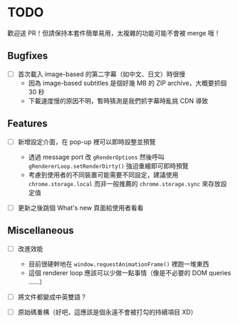 TODO
====
歡迎送 PR！但請保持本套件簡單易用，太複雜的功能可能不會被 merge 哦！



Bugfixes
--------
- [ ] 首次載入 image-based 的第二字幕（如中文、日文）時很慢
    - 因為 image-based subtitles 是個好幾 MB 的 ZIP archive，大概要抓個 30 秒
    - 下載速度慢的原因不明，暫時猜測是我們抓字幕時亂挑 CDN 導致



Features
--------
- [ ] 新增設定介面，在 pop-up 裡可以即時設整並預覽
    - 透過 message port 改 `gRenderOptions` 然後呼叫 `gRendererLoop.setRenderDirty()` 強迫重繪即可即時預覽
    - 考慮到使用者的不同裝置可能需要不同設定，建議使用 `chrome.storage.local` 而非一般推薦的 `chrome.storage.sync` 來存放設定值

- [ ] 更新之後跳個 What's new 頁面給使用者看看



Miscellaneous
-------------
- [ ] 改進效能
    - 目前很硬幹地在 `window.requestAnimationFrame()` 裡跑一堆東西
    - 這個 renderer loop 應該可以少做一點事情（像是不必要的 DOM queries ……）

- [ ] 將文件都變成中英雙語？

- [ ] 原始碼重構（好吧，這應該是個永遠不會被打勾的持續項目 XD）

